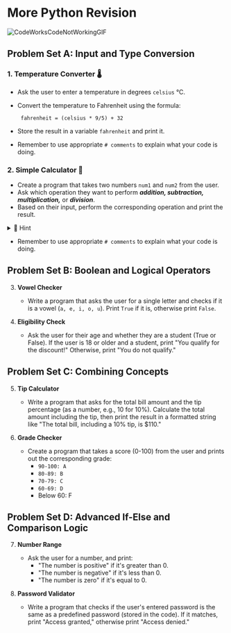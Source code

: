 # More Python Revision

![CodeWorksCodeNotWorkingGIF](https://github.com/user-attachments/assets/6b603f81-efd5-4dad-81fe-b00b7d802833)


## Problem Set A: Input and Type Conversion
### 1. Temperature Converter 🌡️
    
- Ask the user to enter a temperature in degrees `celsius` ℃.
- Convert the temperature to Fahrenheit using the formula:

    ````
     fahrenheit = (celsius * 9/5) + 32
    ````

- Store the result in a variable `fahrenheit` and print it.

- Remember to use appropriate `# comments` to explain what your code is doing.


    >
    > 

### 2. Simple Calculator 🧮

- Create a program that takes two numbers ``num1`` and ``num2`` from the user.
- Ask which operation they want to perform _**addition, subtraction, multiplication,**_ or **_division_**.
- Based on their input, perform the corresponding operation and print the result.

<details>

<summary> 👀 Hint </summary>

````python
# Add comments to explain what your code is doing.
num1 = 
num2 = 

addition_result = 

print("Division Result = ")

````
  
</details>

- Remember to use appropriate `# comments` to explain what your code is doing.

## Problem Set B: Boolean and Logical Operators
3. **Vowel Checker**
    - Write a program that asks the user for a single letter and checks if it is a vowel (`a, e, i, o, u`). Print `True` if it is, otherwise print `False`.

4. **Eligibility Check**
    - Ask the user for their age and whether they are a student (True or False). If the user is 18 or older and a student, print "You qualify for the discount!" Otherwise, print "You do not qualify."

## Problem Set C: Combining Concepts
5. **Tip Calculator**
    - Write a program that asks for the total bill amount and the tip percentage (as a number, e.g., 10 for 10%). Calculate the total amount including the tip, then print the result in a formatted string like "The total bill, including a 10% tip, is $110."

6. **Grade Checker**
    - Create a program that takes a score (0-100) from the user and prints out the corresponding grade:
      - `90-100: A`
      - `80-89: B`
      - `70-79: C`
      - `60-69: D`
      - Below 60: F

## Problem Set D: Advanced If-Else and Comparison Logic
7. **Number Range**
    - Ask the user for a number, and print:
      - "The number is positive" if it's greater than 0.
      - "The number is negative" if it's less than 0.
      - "The number is zero" if it's equal to 0.

8. **Password Validator**
    - Write a program that checks if the user's entered password is the same as a predefined password (stored in the code). If it matches, print "Access granted," otherwise print "Access denied."


